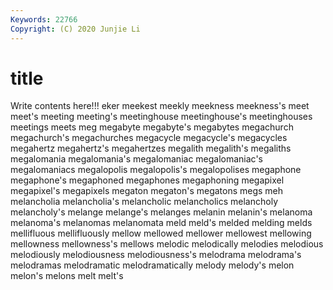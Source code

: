 ```yaml
---
Keywords: 22766
Copyright: (C) 2020 Junjie Li
---
```


# title

Write contents here!!!
eker 
meekest 
meekly 
meekness 
meekness's 
meet
meet's 
meeting 
meeting's 
meetinghouse 
meetinghouse's 
meetinghouses 
meetings 
meets 
meg 
megabyte
megabyte's 
megabytes 
megachurch 
megachurch's 
megachurches 
megacycle 
megacycle's 
megacycles 
megahertz 
megahertz's
megahertzes 
megalith 
megalith's 
megaliths 
megalomania 
megalomania's 
megalomaniac 
megalomaniac's 
megalomaniacs 
megalopolis
megalopolis's 
megalopolises 
megaphone 
megaphone's 
megaphoned 
megaphones 
megaphoning 
megapixel 
megapixel's 
megapixels
megaton 
megaton's 
megatons 
megs 
meh 
melancholia 
melancholia's 
melancholic 
melancholics 
melancholy
melancholy's 
melange 
melange's 
melanges 
melanin 
melanin's 
melanoma 
melanoma's 
melanomas 
melanomata
meld 
meld's 
melded 
melding 
melds 
mellifluous 
mellifluously 
mellow 
mellowed 
mellower
mellowest 
mellowing 
mellowness 
mellowness's 
mellows 
melodic 
melodically 
melodies 
melodious 
melodiously
melodiousness 
melodiousness's 
melodrama 
melodrama's 
melodramas 
melodramatic 
melodramatically 
melody 
melody's 
melon
melon's 
melons 
melt 
melt's 
